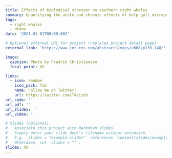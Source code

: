 ```yaml
---
title: Effects of biological stressor on southern right whales
summary: Quantifying the acute and chronic effects of kelp gull micropredation on southern right whales in Argentina
tags:
  - right whales
  - drone
date: '2021-01-01T00:00:00Z'

# Optional external URL for project (replaces project detail page).
external_link: 'https://www.int-res.com/abstracts/meps/v668/p133-148/'

image:
  caption: Photo by Fredrik Christiansen
  focal_point: XX

links:
  - icon: readme
    icon_pack: fab
    name: Follow me on Twitter!
    url: https://twitter.com/TAzizeh
url_code: ''
url_pdf: ''
url_slides: ''
url_video: ''

# Slides (optional).
#   Associate this project with Markdown slides.
#   Simply enter your slide deck's filename without extension.
#   E.g. `slides = "example-slides"` references `content/slides/example-slides.md`.
#   Otherwise, set `slides = ""`.
slides: XX
---
```

